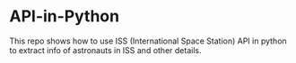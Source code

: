 # API-in-Python
This repo shows how to use ISS (International Space Station) API in python to extract info of astronauts in ISS and other details. 
